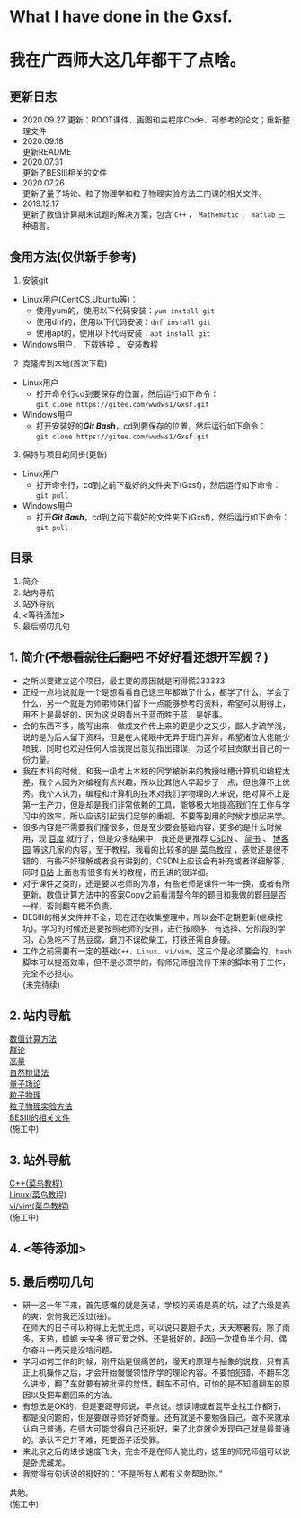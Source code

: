 # What I have done in the Gxsf.
# 我在广西师大这几年都干了点啥。
## 更新日志
- 2020.09.27
更新：ROOT课件、画图和主程序Code、可参考的论文；重新整理文件
- 2020.09.18  
更新README  
- 2020.07.31  
更新了BESIII相关的文件  
- 2020.07.26  
更新了量子场论、粒子物理学和粒子物理实验方法三门课的相关文件。  
- 2019.12.17  
更新了数值计算期末试题的解决方案，包含 `C++` ， `Mathematic` ， `matlab`  三种语言。  
## 食用方法\(仅供新手参考\)  
1. 安装git  
- Linux用户\(CentOS,Ubuntu等\)：  
    - 使用yum的，使用以下代码安装：`yum install git`  
    - 使用dnf的，使用以下代码安装：`dnf install git`  
    - 使用apt的，使用以下代码安装：`apt install git`  
- Windows用户， [下载链接](https://git-scm.com/downloads) 、 [安装教程](https://blog.csdn.net/qq_32786873/article/details/80570783)  
2. 克隆库到本地\(首次下载\)  
- Linux用户  
    - 打开命令行cd到要保存的位置，然后运行如下命令：  
    `git clone https://gitee.com/wwdws1/Gxsf.git`  
- Windows用户  
    - 打开安装好的***Git Bash***，cd到要保存的位置，然后运行如下命令：  
    `git clone https://gitee.com/wwdws1/Gxsf.git`  
3. 保持与项目的同步\(更新\)  
- Linux用户  
    - 打开命令行，cd到之前下载好的文件夹下\(Gxsf\)，然后运行如下命令：  
    `git pull`  
- Windows用户  
    - 打开***Git Bash***，cd到之前下载好的文件夹下\(Gxsf\)，然后运行如下命令：  
    `git pull`  
## 目录
1. 简介
2. 站内导航
3. 站外导航
4. <等待添加>
5. 最后唠叨几句
## 1. 简介\(~~不想看就往后翻吧~~ 不好好看还想开军舰？\)
- 之所以要建立这个项目，最主要的原因就是闲得慌233333  
- 正经一点地说就是一个是想看看自己这三年都做了什么，都学了什么，学会了什么，另一个就是为师弟师妹们留下一点能够参考的资料，希望可以用得上，用不上是最好的，因为这说明青出于蓝而胜于蓝，是好事。  
- 会的东西不多，能写出来、做成文件传上来的更是少之又少，鄙人才疏学浅，说的是为后人留下资料，但是在大佬眼中无异于班门弄斧，希望诸位大佬能少喷我，同时也欢迎任何人给我提出意见指出错误，为这个项目贡献出自己的一份力量。  
- 我在本科的时候，和我一级考上本校的同学被新来的教授吐槽计算机和编程太差，我个人因为对编程有点兴趣，所以比其他人早起步了一点，但也算不上优秀。我个人认为，编程和计算机的技术对我们学物理的人来说，绝对算不上是第一生产力，但是却是我们非常依赖的工具，能够极大地提高我们在工作与学习中的效率，所以应该引起我们足够的重视，不要等到用的时候才想起来学。  
- 很多内容是不需要我们懂很多，但是至少要会基础内容，更多的是什么时候用，现 [百度](https://www.baidu.com/) 就行了，但是众多结果中，我还是更推荐 [CSDN](https://www.csdn.net/) 、 [简书](https://www.jianshu.com/) 、 [博客园](https://www.cnblogs.com/) 等这几家的内容，至于教程，我看的比较多的是 [菜鸟教程](https://www.runoob.com/) ，感觉还是很不错的，有些不好理解或者没有讲到的，CSDN上应该会有补充或者详细解答，同时 [B站](https://www.bilibili.com/) 上面也有很多有关的教程，而且讲的很详细。  
- 对于课件之类的，还是要以老师的为准，有些老师是课件一年一换，或者有所更新。数值计算方法中的答案Copy之前看清楚今年的题目和我做的题目是否一样，否则翻车概不负责。  
- BESIII的相关文件并不全，现在还在收集整理中，所以会不定期更新\(继续挖坑\)。学习的时候还是要按照老师的安排，进行按顺序、有选择、分阶段的学习，心急吃不了热豆腐，磨刀不误砍柴工，打铁还需自身硬。  
- 工作之前需要有一定的基础`C++`、`Linux`、`vi/vim`，这三个是必须要会的，`bash`脚本可以提高效率，但不是必须学的，有师兄师姐流传下来的脚本用于工作，完全不必担心。  
\(未完待续\)  
## 2. 站内导航
[数值计算方法](https://gitee.com/wwdws1/Gxsf/tree/master/Numeral%20Calculations)  
[群论](https://gitee.com/wwdws1/Gxsf/tree/master/Group%20Theory)  
[高量](https://gitee.com/wwdws1/Gxsf/tree/master/Advanced%20Quantum%20Mechanics)  
[自然辩证法](https://gitee.com/wwdws1/Gxsf/tree/master/Dialectics%20of%20Natural%20Energy)  
[量子场论](https://gitee.com/wwdws1/Gxsf/tree/master/Quantum%20Field%20Theory)  
[粒子物理](https://gitee.com/wwdws1/Gxsf/tree/master/Particle%20Physics)  
[粒子物理实验方法](https://gitee.com/wwdws1/Gxsf/tree/master/Particle%20Physics%20Experiment)  
[BESIII的相关文件](https://gitee.com/wwdws1/Gxsf/tree/master/Documents%20of%20BESIII)  
\(施工中\)  
## 3. 站外导航
[C++\(菜鸟教程\)](https://www.runoob.com/cplusplus/cpp-tutorial.html)  
[Linux\(菜鸟教程\)](https://www.runoob.com/linux/linux-tutorial.html)  
[vi/vim\(菜鸟教程\)](https://www.runoob.com/linux/linux-vim.html)  
\(施工中\)  
## 4. <等待添加>
## 5. 最后唠叨几句
- 研一这一年下来，首先感慨的就是英语，学校的英语是真的坑，过了六级是真的爽，奈何我还没过\(~~淦~~\)。  
在师大的日子可以称得上无忧无虑，可以说只要胆子大，天天寒暑假。除了雨多，天热，蟑螂 ~~大又多~~ 很可爱之外，还是挺好的，起码一次摸鱼半个月、偶尔奋斗一两天是没啥问题。  
- 学习如何工作的时候，刚开始是很痛苦的，漫天的原理与抽象的说教，只有真正上机操作之后，才会开始慢慢领悟所学的理论内容。不要怕犯错，不翻车怎么进步，翻了车就要有被批评的觉悟，翻车不可怕，可怕的是不知道翻车的原因以及把车翻回来的方法。  
- 有想法是OK的，但是要跟导师说，早点说。想读博或者混毕业找工作都行，都是没问题的，但是要跟导师好好商量。还有就是不要勉强自己，做不来就承认自己普通，在师大可能觉得自己还挺好，来了北京就会发现自己就是最普通的。承认不足并不难，死要面子活受罪。  
- 来北京之后的进步速度飞快，完全不是在师大能比的，这里的师兄师姐可以说是卧虎藏龙。  
- 我觉得有句话说的挺好的：“不是所有人都有义务帮助你。”

共勉。  
\(施工中\)  